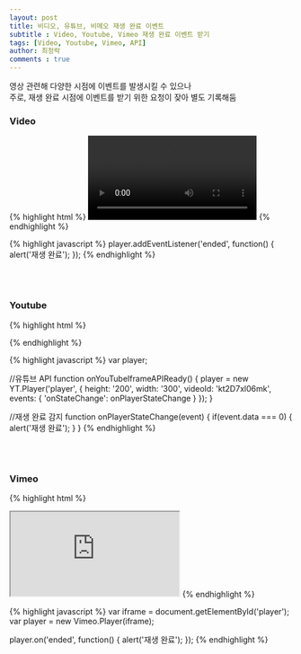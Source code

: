 ```yaml
---
layout: post
title: 비디오, 유튜브, 비메오 재생 완료 이벤트
subtitle : Video, Youtube, Vimeo 재생 완료 이벤트 받기
tags: [Video, Youtube, Vimeo, API]
author: 최정락
comments : true
---
```


영상 관련해 다양한 시점에 이벤트를 발생시킬 수 있으나  
주로, 재생 완료 시점에 이벤트를 받기 위한 요청이 잦아 별도 기록해둠

### Video
{% highlight html %}
<video id="player">
    <source id='mp4' src="video.mp4" type='video/mp4' />
</video>
{% endhighlight %}

{% highlight javascript %}
player.addEventListener('ended', function() {
    alert('재생 완료');
});
{% endhighlight %}

<br><br>

### Youtube
{% highlight html %}
<!-- 유튜브 API 호출 -->
<script src="https://www.youtube.com/iframe_api"></script>

<div id="player"></div>
{% endhighlight %}

{% highlight javascript %}
var player;

//유튜브 API
function onYouTubeIframeAPIReady() {
    player = new YT.Player('player', {
    height: '200',
    width: '300',
    videoId: 'kt2D7xl06mk',
    events: {
        'onStateChange': onPlayerStateChange
    }
    });
}

//재생 완료 감지
function onPlayerStateChange(event) {
    if(event.data === 0) {
        alert('재생 완료');
    }
}
{% endhighlight %}

<br><br>

### Vimeo
{% highlight html %}
<!-- 비메오 API 호출 -->
<script src="https://player.vimeo.com/api/player.js"></script>

<iframe id="player" src="https://player.vimeo.com/video/123123"></iframe>
{% endhighlight %}

{% highlight javascript %}
var iframe = document.getElementById('player');
var player = new Vimeo.Player(iframe);

player.on('ended', function() {
    alert('재생 완료');
});
{% endhighlight %}
